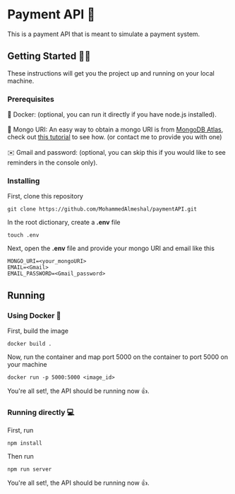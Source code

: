 # Payment API 🤖

This is a payment API that is meant to simulate a payment system.

## Getting Started 👨‍💻

These instructions will get you the project up and running on your local machine.

### Prerequisites

🐳 Docker: (optional, you can run it directly if you have node.js installed).
<br/><br/>🔗 Mongo URI: An easy way to obtain a mongo URI is from [MongoDB Atlas](https://www.mongodb.com/cloud/atlas/register), check out [this tutorial](https://medium.com/@bretcameron/mongodb-a-beginners-guide-8fca0c7787a4) to see how. (or contact me to provide you with one)
<br/><br/>✉️ Gmail and password: (optional, you can skip this if you would like to see reminders in the console only).
### Installing

First, clone this repository

```
git clone https://github.com/MohammedAlmeshal/paymentAPI.git
```

In the root dictionary, create a **.env** file

```
touch .env
```

Next, open the **.env** file and provide your mongo URI and email like this

```
MONGO_URI=<your_mongoURI>
EMAIL=<Gmail>
EMAIL_PASSWORD=<Gmail_password>
```

## Running

### Using Docker 🐳 

First, build the image

```
docker build .
```

Now, run the container and map port 5000 on the container to port 5000 on your machine

```
docker run -p 5000:5000 <image_id>
```

You're all set!, the API should be running now 👍.


### Running directly 💻

First, run

```
npm install
```
Then run

```
npm run server
```
You're all set!, the API should be running now 👍.
